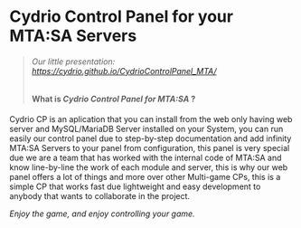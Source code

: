 # Cydrio Control Panel for your MTA:SA Servers
> ###### Our little presentation: https://cydrio.github.io/CydrioControlPanel_MTA/
> #### What is *Cydrio Control Panel for MTA:SA* ?

Cydrio CP is an aplication that you can install from the web only having web server and MySQL/MariaDB Server installed on your System, you can run easily our control panel due to step-by-step documentation and add infinity MTA:SA Servers to your panel from configuration, this panel is very special due we are a team that has worked with the internal code of MTA:SA and know line-by-line the work of each module and server, this is why our web panel offers a lot of things and more over other Multi-game CPs, this is a simple CP that works fast due lightweight and easy development to anybody that wants to collaborate in the project.

*Enjoy the game, and enjoy controlling your game.*

